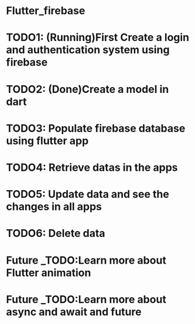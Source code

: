 # Flutter_firebase
# TODO1: (Running)First Create a login and authentication system using firebase
# TODO2: (Done)Create a model in dart
# TODO3: Populate firebase database using flutter app
# TODO4: Retrieve datas in the apps
# TODO5: Update data and see the changes in all apps
# TODO6: Delete data

# Future _TODO:Learn more about Flutter animation
# Future _TODO:Learn more about async and await and future

